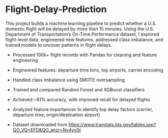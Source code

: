 # Flight-Delay-Prediction
This project builds a machine learning pipeline to predict whether a U.S. domestic flight will be delayed by more than 15 minutes. Using the U.S. Department of Transportation’s On-Time Performance dataset, I explored flight-level data, engineered new features, addressed class imbalance, and trained models to uncover patterns in flight delays.

* Processed 100k+ flight records with Pandas for cleaning and feature engineering
* Engineered features: departure time bins, top airports, carrier encoding
* Handled class imbalance using SMOTE oversampling
* Trained and compared Random Forest and XGBoost classifiers
* Achieved ~81% accuracy, with improved recall for delayed flights
* Analyzed feature importances to identify top delay factors (carrier, departure time, origin/destination airport)

* Dataset downloaded from https://www.transtats.bts.gov/tables.asp?QO_VQ=EFD&QO_anzr=Nv4yv0r
